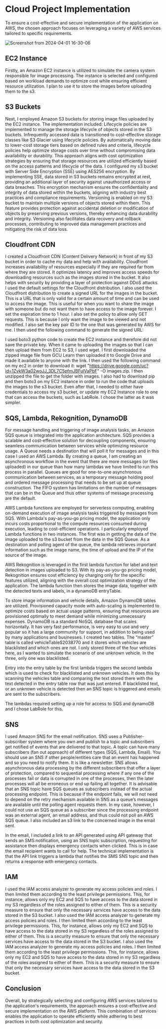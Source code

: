 # Cloud Project Implementation

To ensure a cost-effective and secure implementation of the application on AWS, the chosen approach focuses on leveraging a variety of AWS services tailored to specific requirements.

![Screenshot from 2024-04-01 16-30-06](https://github.com/Virgo-Alpha/CPD/assets/79147634/20eb6702-6c0e-45a1-acf4-7e4abb4f91da)

## EC2 Instance
Firstly, an Amazon EC2 instance is utilized to simulate the camera system responsible for image processing. The instance is selected and configured based on workload demands to optimize cost while ensuring efficient resource utilization. I plan to use it to store the images before uploading them to the s3.

## S3 Buckets
Next, I employed Amazon S3 buckets for storing image files uploaded by the EC2 instance. The implementation included: 
Lifecycle policies are implemented to manage the storage lifecycle of objects stored in the S3 buckets. Infrequently accessed data is transitioned to cost-effective storage classes like S3 Glacier using lifecycle policies. By automatically moving data to lower-cost storage tiers based on defined rules and criteria, lifecycle policies help optimize storage costs over time without compromising data availability or durability. This approach aligns with cost optimization strategies by ensuring that storage resources are utilized efficiently based on the access patterns and lifecycle of the data.
I configured my s3 bucket with Server Side Encryption (SSE) using AES256 encryption. By implementing SSE, data stored in S3 buckets remains encrypted at rest, providing an additional layer of security against unauthorized access or data breaches. This encryption mechanism ensures the confidentiality and integrity of data stored within the buckets, aligning with industry best practices and compliance requirements. 
Versioning is enabled on my S3 bucket to maintain multiple versions of objects stored within them. This feature provides protection against accidental deletion or modification of objects by preserving previous versions, thereby enhancing data durability and integrity. Versioning also facilitates data recovery and rollback processes, contributing to improved data management practices and mitigating the risk of data loss.


## Cloudfront CDN
I created a Cloudfront CDN (Content Delivery Network) in front of my S3 bucket in order to cache my data and help with availability. Cloudfront increases availability of resources especially if they are required far from where they are stored. It optimizes latency and improves access speeds for downloading resources such as the images stored in the bucket. It also helps with security by providing a layer of protection against DDoS attacks. I used the default settings for the Cloudfront distribution. I also used the Cloudfront distribution to create a signed URL for the images in the bucket. This is a URL that is only valid for a certain amount of time and can be used to access the image. This is useful for when you want to share the image with someone but do not want them to have access to the image forever. I set the expiration time to 1 hour. I also set the policy to allow only GET requests. This is because I only want the image to be viewed and not modified. I also set the key pair ID to the one that was generated by AWS for me. I then used the following command to generate the signed URL:

I used boto3 python code to create the EC2 instance and therefore did not save the private key. When it came to uploading the images so that I can then upload them from EC2 to S3, I used wget. I first downloaded the zipped image file from GCU Learn then uploaded it to Google Drive and made it available to anyone with the link. I then used the following command on my ec2 in order to download it: 
wget "https://drive.google.com/uc?id=1ZvkW3a02woJJ_3DL7C5pfmJBFulVaPbF" -O images.zip. I then unzipped the file to get the folder with images. I also had to download pip and then boto3 on my EC2 instance in order to run the code that uploads the images to the s3 bucket. Even after that, I needed to either have credentials to access my s3 bucket, or update my EC2 Instance role to one that can access the buckets, such as LabRole. I chose the latter as it was simpler.

## SQS, Lambda, Rekognition, DynamoDB
For message handling and triggering of image analysis tasks, an Amazon SQS queue is integrated into the application architecture. SQS provides a scalable and cost-effective solution for decoupling components, ensuring seamless communication between services while optimizing resource usage. A Queue needs a destination that will poll it for messages and in this case I used an AWS Lambda. By creating a queue, I am creating an asynchronous workflow in the event that there are more messages (or files uploaded) in our queue than how many lambdas we have limited to run this process in parallel. Queues are good for one-to-one asynchronous communication between services, as a temporary message holding pool and ordered message processing that needs to be set up at queue construction. The FIFO system has limitations on the number of messages that can be in the Queue and thus other systems of message processing are the default.

AWS Lambda functions are employed for serverless computing, enabling on-demand execution of image analysis tasks triggered by messages from SQS. With Lambda's pay-as-you-go pricing model, the application only incurs costs proportional to the compute resources consumed during execution, leading to cost-efficient operations. I particularly employed Lambda functions in two instances. The first was in getting the data of the image uploaded to the s3 bucket from the data in the SQS Queue. As a destination and polling agent of the queue, the lambda retrieves important information such as the image name, the time of upload and the IP of the source of the image. 

AWS Rekognition is leveraged in the first lambda function for label and text detection in images uploaded to S3. With its pay-as-you-go pricing model, Rekognition ensures cost efficiency by charging only for the specific features utilized, aligning with the overall cost optimization strategy of the application. The lambda function then stores the image data, together with the detected texts and labels, in a dynamoDB entryTable.

To store image information and vehicle details, Amazon DynamoDB tables are utilized. Provisioned capacity mode with auto-scaling is implemented to optimize costs based on actual usage patterns, ensuring that resources are provisioned optimally to meet demand while minimizing unnecessary expenses. DynamoDB is a standard NoSQL database that scales horizontally. It has very fast performance, is very easy to use and very popular so it has a large community for support, in addition to being used by many applications and businesses. I created two tables. The “master” table is called vehicleTableS2038770 and it stores which vehicles are blacklisted and which ones are not. I only stored three of the four vehicles here, as I wanted to simulate the scenario of one unknown vehicle. In the three, only one was blacklisted.

Entry into the entry table by the first lambda triggers the second lambda which is used to check for blacklisted and unknown vehicles. It does this by scanning the vehicles table and comparing the text stored there with the text detected in the entry table row that was just entered. If blacklisted text, or an unknown vehicle is detected then an SNS topic is triggered and emails are sent to the subscribers.

The lambdas required setting up a role for access to SQS and dynamoDB and I chose LabRole for this.

## SNS
I used Amazon SNS for the email notification. SNS uses a Publisher-subscriber system where you own and publish to a topic and subscribers get notified of events that are delivered to that topic. A topic can have many subscribers (fan out approach) of different types (SQS, Lambda, Email). You should use an SNS if other people/entities care that an event has happened and so you need to notify them. It is like a newsletter. SNS allows asynchronous data processing by the different subscribers that offer a layer of protection, compared to sequential processing where if any one of the processes fail or data is corrupted in one of the processes, then the later processes will all be erroneous or end up failing all together. It is advisable that an SNS topic have SQS queues as subscribers instead of the actual processing endpoint. This is because if the endpoint fails, we will not need to depend on the retry mechanism available in SNS as a queue’s messages are available until the polling agent requests them. In my case, however, I could not use an SQS queue as a subscriber since the processing endpoint was an external agent, an email address, and thus could not poll an AWS SQS queue. I also included an s3 link to the concerned image in the email sent.

In the email, I included a link to an API generated using API gateway that sends an SMS notification, using an SNS topic subscription, requesting for assistance then displays emergency contacts when clicked. This is in case the email recipient wants to call for help. The technical implementation is that the API link triggers a lambda that notifies the SMS SNS topic and then returns a response with emergency contacts.

## IAM
I used the IAM access analyzer to generate my access policies and roles. I then limited them according to the least privilege permissions. This, for instance, allows only my EC2 and SQS to have access to the data stored in my S3 regardless of the roles assigned to either of them. This is a security measure to ensure that only the necessary services have access to the data stored in the S3 bucket. I also used the IAM access analyzer to generate my access policies and roles. I then limited them according to the least privilege permissions. This, for instance, allows only my EC2 and SQS to have access to the data stored in my S3 regardless of the roles assigned to either of them. This is a security measure to ensure that only the necessary services have access to the data stored in the S3 bucket. I also used the IAM access analyzer to generate my access policies and roles. I then limited them according to the least privilege permissions. This, for instance, allows only my EC2 and SQS to have access to the data stored in my S3 regardless of the roles assigned to either of them. This is a security measure to ensure that only the necessary services have access to the data stored in the S3 bucket.

## Conclusion
Overall, by strategically selecting and configuring AWS services tailored to the application's requirements, the approach ensures a cost-effective and secure implementation on the AWS platform. This combination of services enables the application to operate efficiently while adhering to best practices in both cost optimization and security.
